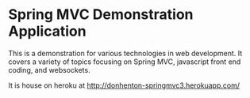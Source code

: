 # Spring MVC Demonstration Application
This is a demonstration for various technologies in web development.
It covers a variety of topics focusing on Spring MVC, javascript front end coding, and websockets.


It is house on heroku at <a href="http://donhenton-springmvc3.herokuapp.com/">
http://donhenton-springmvc3.herokuapp.com/</a>
